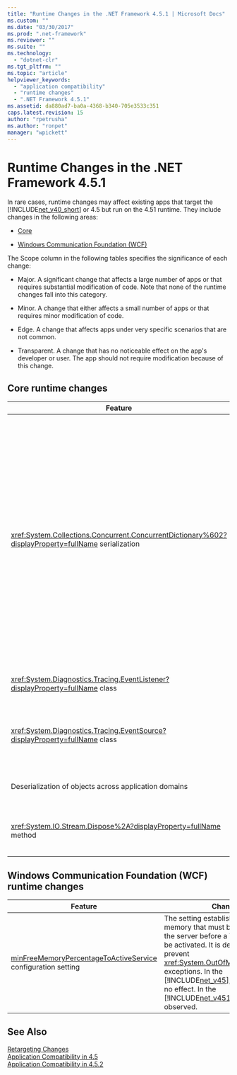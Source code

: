 ```yaml
---
title: "Runtime Changes in the .NET Framework 4.5.1 | Microsoft Docs"
ms.custom: ""
ms.date: "03/30/2017"
ms.prod: ".net-framework"
ms.reviewer: ""
ms.suite: ""
ms.technology: 
  - "dotnet-clr"
ms.tgt_pltfrm: ""
ms.topic: "article"
helpviewer_keywords: 
  - "application compatibility"
  - "runtime changes"
  - ".NET Framework 4.5.1"
ms.assetid: da880ad7-ba0a-4368-b340-705e3533c351
caps.latest.revision: 15
author: "rpetrusha"
ms.author: "ronpet"
manager: "wpickett"
---
```

# Runtime Changes in the .NET Framework 4.5.1
In rare cases, runtime changes may affect existing apps that target the [!INCLUDE[net_v40_short](../../../includes/net-v40-short-md.md)] or 4.5 but run on the 4.51 runtime. They include changes in the following areas:  
  
-   [Core](#Core)  
  
-   [Windows Communication Foundation (WCF)](#WCF)  
  
 The Scope column in the following tables specifies the significance of each change:  
  
-   Major. A significant change that affects a large number of apps or that requires substantial modification of code. Note that none of the runtime changes fall into this category.  
  
-   Minor. A change that either affects a small number of apps or that requires minor modification of code.  
  
-   Edge. A change that affects apps under very specific scenarios that are not common.  
  
-   Transparent. A change that has no noticeable effect on the app's developer or user. The app should not require modification because of this change.  
  
<a name="Core"></a>   
## Core runtime changes  
  
|Feature|Change|Impact|Scope|  
|-------------|------------|------------|-----------|  
|<xref:System.Collections.Concurrent.ConcurrentDictionary%602?displayProperty=fullName> serialization|A <xref:System.Collections.Concurrent.ConcurrentDictionary%602> object serialized in the .NET Framework 4.5 with the <xref:System.Runtime.Serialization.NetDataContractSerializer> cannot be deserialized in the .NET Framework 4.5.1 and 4.5.2 only because of internal changes in the type.<br /><br /> This change does *not* apply in the following scenarios:<br /><br /> A <xref:System.Collections.Concurrent.ConcurrentDictionary%602> object serialized in the .NET Framework 4.5 and deserialized in the [!INCLUDE[net_v46](../../../includes/net-v46-md.md)]. The <xref:System.Runtime.Serialization.NetDataContractSerializer> in the [!INCLUDE[net_v46](../../../includes/net-v46-md.md)] is able to deserialize the object.<br /><br /> A <xref:System.Collections.Concurrent.ConcurrentDictionary%602> object serialized in a later version of the .NET Framework and deserialized in the .NET Framework 4.5. The <xref:System.Runtime.Serialization.NetDataContractSerializer> in the .NET Framework 4.5 is able to deserialize the object.<br /><br /> Inter-version serialization and deserialization of a <xref:System.Collections.Concurrent.ConcurrentDictionary%602> object between any version of the .NET Framework after the .NET Framework 4.5. This change applies to objects serialized with the .NET Framework 4.5 *only*.|Two workarounds are available if it is necessary to serialize a <xref:System.Collections.Concurrent.ConcurrentDictionary%602> object on the .NET Framework 4.5 and deserialize it on a later version of the .NET Framework:<br /><br /> Use an alternate serializer, such as the <xref:System.Runtime.Serialization.DataContractSerializer> or the <xref:System.Runtime.Serialization.Formatters.Binary.BinaryFormatter>.<br /><br /> Upgrade to the [!INCLUDE[net_v46](../../../includes/net-v46-md.md)], which supports deserialization of <xref:System.Collections.Concurrent.ConcurrentDictionary%602> object serialized with the .NET Framework 4.5.|Minor|  
|<xref:System.Diagnostics.Tracing.EventListener?displayProperty=fullName> class|<xref:System.Diagnostics.Tracing.EventListener> truncates strings with embedded nulls. Null characters are not supported by the <xref:System.Diagnostics.Tracing.EventSource> class.|The change only affects apps that use <xref:System.Diagnostics.Tracing.EventListener> to read <xref:System.Diagnostics.Tracing.EventSource> data in process and that use null characters as delimiters.|Edge|  
|<xref:System.Diagnostics.Tracing.EventSource?displayProperty=fullName> class|The runtime now enforces the contract that specifies the following: A class derived from <xref:System.Diagnostics.Tracing.EventSource> that defines an ETW event method must call the base class <xref:System.Diagnostics.Tracing.EventSource.WriteEvent%2A?displayProperty=fullName> method with the event ID followed by the same arguments that the ETW event method was passed.|An <xref:System.IndexOutOfRangeException> exception is thrown if an <xref:System.Diagnostics.Tracing.EventListener> reads <xref:System.Diagnostics.Tracing.EventSource> data in process for an event source that violates this contract.<br /><br /> See [Mitigation: EventSource.WriteEvent Method Calls](../../../docs/framework/migration-guide/mitigation-eventsource-writeevent-method-calls.md)|Minor|  
|Deserialization of objects across application domains|In some cases, when an app uses two or more app domains with different application bases, trying to deserialize objects in the logical call context across app domains throws an exception.|This issue arises in a highly specific scenario. For more information and mitigation, see [Mitigation: Deserialization of Objects Across App Domains](../../../docs/framework/migration-guide/mitigation-deserialization-of-objects-across-app-domains.md).|Edge|  
|<xref:System.IO.Stream.Dispose%2A?displayProperty=fullName> method|In [!INCLUDE[win8_appstore_long](../../../includes/win8-appstore-long-md.md)] apps, [!INCLUDE[wrt](../../../includes/wrt-md.md)] stream adapters no longer call the <xref:System.IO.Stream.FlushAsync%2A> method from the <xref:System.IO.Stream.Dispose%2A> method.|This change should be transparent. Developers can restore the previous behavior by writing code like this:<br /><br /> `using (System.IO.Stream stream = GetWindowsRuntimeStream() As Stream)  {     // do something     await stream.FlushAsync();   }`|Transparent|  
  
<a name="WCF"></a>   
## Windows Communication Foundation (WCF) runtime changes  
  
|Feature|Change|Impact|Scope|  
|-------------|------------|------------|-----------|  
|[minFreeMemoryPercentageToActiveService](http://msdn.microsoft.com/library/ms731336.aspx) configuration setting|The setting establishes the minimum memory that must be available on the server before a WCF service can be activated. It is designed to prevent <xref:System.OutOfMemoryException> exceptions. In the [!INCLUDE[net_v45](../../../includes/net-v45-md.md)], this setting had no effect. In the [!INCLUDE[net_v451](../../../includes/net-v451-md.md)], the setting is observed.|An exception occurs if the free memory available on the web server is less than the percentage defined by the configuration setting. Some WCF services that successfully started and ran in a constrained memory environment may now fail.<br /><br /> See [Mitigation: minFreeMemoryPercentageToActiveService Configuration Setting](../../../docs/framework/migration-guide/mitigation-minfreememorypercentagetoactiveservice-configuration-setting.md).|Minor|  
  
## See Also  
 [Retargeting Changes](../../../docs/framework/migration-guide/retargeting-changes-in-the-net-framework-4-5-1.md)   
 [Application Compatibility in 4.5](../../../docs/framework/migration-guide/application-compatibility-in-the-net-framework-4-5.md)   
 [Application Compatibility in 4.5.2](../../../docs/framework/migration-guide/application-compatibility-in-the-net-framework-4-5-2.md)